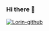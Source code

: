 ### Hi there 👋
[![Lorin-github](https://github-readme-stats.vercel.app/api?username=Yingyuyue)](https://github.com/anuraghazra/github-readme-stats)
<!--
**Yingyuyue/Yingyuyue** is a ✨ _special_ ✨ repository because its `README.md` (this file) appears on your GitHub profile.

Here are some ideas to get you started:

- 🔭 I’m currently working on ...
- 🌱 I’m currently learning ...
- 👯 I’m looking to collaborate on ...
- 🤔 I’m looking for help with ...
- 💬 Ask me about ...
- 📫 How to reach me: ...
- 😄 Pronouns: ...
- ⚡ Fun fact: ...
-->

